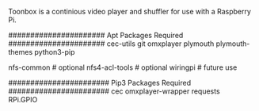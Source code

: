 Toonbox is a continious video player and shuffler for use with a Raspberry Pi.

######################
Apt Packages Required
######################
cec-utils
git
omxplayer
plymouth
plymouth-themes
python3-pip

nfs-common		# optional
nfs4-acl-tools		# optional
wiringpi		# future use

#######################
Pip3 Packages Required
#######################
cec
omxplayer-wrapper 
requests          
RPi.GPIO          
